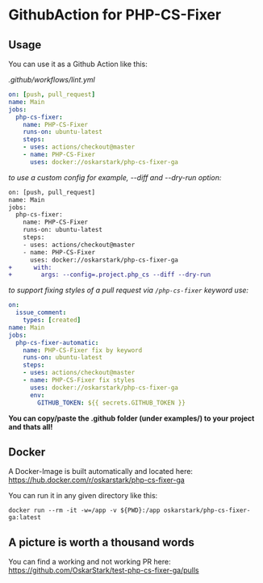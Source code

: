 # GithubAction for PHP-CS-Fixer

## Usage

You can use it as a Github Action like this:

_.github/workflows/lint.yml_
```yml
on: [push, pull_request]
name: Main
jobs:
  php-cs-fixer:
    name: PHP-CS-Fixer
    runs-on: ubuntu-latest
    steps:
    - uses: actions/checkout@master
    - name: PHP-CS-Fixer
      uses: docker://oskarstark/php-cs-fixer-ga
```

_to use a custom config for example, --diff and --dry-run option:_
```diff
on: [push, pull_request]
name: Main
jobs:
  php-cs-fixer:
    name: PHP-CS-Fixer
    runs-on: ubuntu-latest
    steps:
    - uses: actions/checkout@master
    - name: PHP-CS-Fixer
      uses: docker://oskarstark/php-cs-fixer-ga
+      with:
+        args: --config=.project.php_cs --diff --dry-run
```

_to support fixing styles of a pull request via `/php-cs-fixer` keyword use:_

```yml
on:
  issue_comment:
    types: [created]
name: Main
jobs:
  php-cs-fixer-automatic:
    name: PHP-CS-Fixer fix by keyword
    runs-on: ubuntu-latest
    steps:
    - uses: actions/checkout@master
    - name: PHP-CS-Fixer fix styles
      uses: docker://oskarstark/php-cs-fixer-ga
      env:
        GITHUB_TOKEN: ${{ secrets.GITHUB_TOKEN }}
```

**You can copy/paste the .github folder (under examples/) to your project and thats all!**

## Docker

A Docker-Image is built automatically and located here:
https://hub.docker.com/r/oskarstark/php-cs-fixer-ga

You can run it in any given directory like this:

`docker run --rm -it -w=/app -v ${PWD}:/app oskarstark/php-cs-fixer-ga:latest`

## A picture is worth a thousand words

You can find a working and not working PR here:
https://github.com/OskarStark/test-php-cs-fixer-ga/pulls
